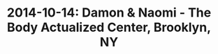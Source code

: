 ---
layout: show
title: '2014-10-14: Damon & Naomi - The Body Actualized Center, Brooklyn, NY'
name: 2014-10-14-damon-naomi-body-actualized-center-brooklyn-ny
artist: 'Damon & Naomi'
show-venue: 'The Body Actualized Center, Brooklyn, NY'
show-setlist: 
show-date: 2014-10-14
category: 2014
show-radio: 
show-lastfm: 
show-cancelled: 
performers: 
facebook-event-url: 'https://www.facebook.com/events/742150369192243/'
show-poster-url: 'http://media.virbcdn.com/cdn_images/resize_1024x1365/98/38b187f67dff36dd-10514223_889010964456989_8490861656592226563_o.jpg'
show-ticket-url: 
show-venue-website: 'http://bodyactualized.org/'
show-additional: 
---
